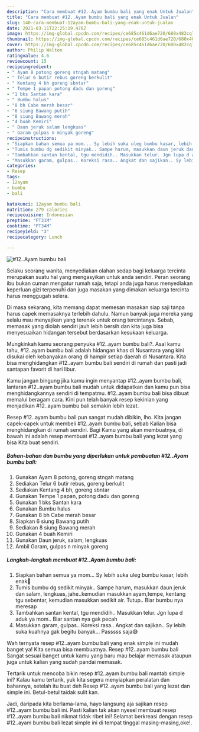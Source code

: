 ```yaml
---
description: "Cara membuat #12..Ayam bumbu bali yang enak Untuk Jualan"
title: "Cara membuat #12..Ayam bumbu bali yang enak Untuk Jualan"
slug: 140-cara-membuat-12ayam-bumbu-bali-yang-enak-untuk-jualan
date: 2021-03-11T22:25:19.476Z
image: https://img-global.cpcdn.com/recipes/ce685c461d6ae720/680x482cq70/12ayam-bumbu-bali-foto-resep-utama.jpg
thumbnail: https://img-global.cpcdn.com/recipes/ce685c461d6ae720/680x482cq70/12ayam-bumbu-bali-foto-resep-utama.jpg
cover: https://img-global.cpcdn.com/recipes/ce685c461d6ae720/680x482cq70/12ayam-bumbu-bali-foto-resep-utama.jpg
author: Philip Walton
ratingvalue: 4.6
reviewcount: 15
recipeingredient:
- " Ayam 8 potong goreng stngah matang"
- " Telur 6 butir rebus goreng berkulit"
- " Kentang 4 bh goreng sbntar"
- " Tempe 1 papan potong dadu dan goreng"
- "1 bks Santan kara"
- " Bumbu halus"
- "8 bh Cabe merah besar"
- "6 siung Bawang putih"
- "8 siung Bawang merah"
- "4 buah Kemiri"
- " Daun jeruk salam lengkuas"
- " Garam gulpas n minyak goreng"
recipeinstructions:
- "Siapkan bahan semua ya mom... Sy lebih suka uleg bumbu kasar, lebih enak🤭"
- "Tumis bumbu dg sedikit minyak.. Sampe harum, masukkan daun jeruk dan salam, lengkuas, jahe..kemudian masukkan ayam,tempe, kentang tgu sebentar, kemudian masukkan sedikit air. Tutup.. Biar bumbu nya meresap"
- "Tambahkan santan kental, tgu mendidih.. Masukkan telur. Jgn lupa d aduk ya mom.. Biar santan nya gak pecah"
- "Masukkan garam, gulpas.. Koreksi rasa.. Angkat dan sajikan.. Sy lebih suka kuahnya gak begitu banyak... Passsss saja😅"
categories:
- Resep
tags:
- 12ayam
- bumbu
- bali

katakunci: 12ayam bumbu bali 
nutrition: 279 calories
recipecuisine: Indonesian
preptime: "PT31M"
cooktime: "PT34M"
recipeyield: "3"
recipecategory: Lunch

---
```



![#12..Ayam bumbu bali](https://img-global.cpcdn.com/recipes/ce685c461d6ae720/680x482cq70/12ayam-bumbu-bali-foto-resep-utama.jpg)

Selaku seorang wanita, menyediakan olahan sedap bagi keluarga tercinta merupakan suatu hal yang mengasyikan untuk anda sendiri. Peran seorang ibu bukan cuman mengatur rumah saja, tetapi anda juga harus menyediakan keperluan gizi terpenuhi dan juga masakan yang dimakan keluarga tercinta harus menggugah selera.

Di masa  sekarang, kita memang dapat memesan masakan siap saji tanpa harus capek memasaknya terlebih dahulu. Namun banyak juga mereka yang selalu mau menyajikan yang terenak untuk orang tercintanya. Sebab, memasak yang diolah sendiri jauh lebih bersih dan kita juga bisa menyesuaikan hidangan tersebut berdasarkan kesukaan keluarga. 



Mungkinkah kamu seorang penyuka #12..ayam bumbu bali?. Asal kamu tahu, #12..ayam bumbu bali adalah hidangan khas di Nusantara yang kini disukai oleh kebanyakan orang di hampir setiap daerah di Nusantara. Kita bisa menghidangkan #12..ayam bumbu bali sendiri di rumah dan pasti jadi santapan favorit di hari libur.

Kamu jangan bingung jika kamu ingin menyantap #12..ayam bumbu bali, lantaran #12..ayam bumbu bali mudah untuk didapatkan dan kamu pun bisa menghidangkannya sendiri di tempatmu. #12..ayam bumbu bali bisa dibuat memalui beragam cara. Kini pun telah banyak resep kekinian yang menjadikan #12..ayam bumbu bali semakin lebih lezat.

Resep #12..ayam bumbu bali pun sangat mudah dibikin, lho. Kita jangan capek-capek untuk membeli #12..ayam bumbu bali, sebab Kalian bisa menghidangkan di rumah sendiri. Bagi Kamu yang akan membuatnya, di bawah ini adalah resep membuat #12..ayam bumbu bali yang lezat yang bisa Kita buat sendiri.

<!--inarticleads1-->

##### Bahan-bahan dan bumbu yang diperlukan untuk pembuatan #12..Ayam bumbu bali:

1. Gunakan  Ayam 8 potong, goreng stngah matang
1. Sediakan  Telur 6 butir rebus, goreng berkulit
1. Sediakan  Kentang 4 bh, goreng sbntar
1. Gunakan  Tempe 1 papan, potong dadu dan goreng
1. Gunakan 1 bks Santan kara
1. Gunakan  Bumbu halus
1. Gunakan 8 bh Cabe merah besar
1. Siapkan 6 siung Bawang putih
1. Sediakan 8 siung Bawang merah
1. Gunakan 4 buah Kemiri
1. Gunakan  Daun jeruk, salam, lengkuas
1. Ambil  Garam, gulpas n minyak goreng




<!--inarticleads2-->

##### Langkah-langkah membuat #12..Ayam bumbu bali:

1. Siapkan bahan semua ya mom... Sy lebih suka uleg bumbu kasar, lebih enak🤭
1. Tumis bumbu dg sedikit minyak.. Sampe harum, masukkan daun jeruk dan salam, lengkuas, jahe..kemudian masukkan ayam,tempe, kentang tgu sebentar, kemudian masukkan sedikit air. Tutup.. Biar bumbu nya meresap
1. Tambahkan santan kental, tgu mendidih.. Masukkan telur. Jgn lupa d aduk ya mom.. Biar santan nya gak pecah
1. Masukkan garam, gulpas.. Koreksi rasa.. Angkat dan sajikan.. Sy lebih suka kuahnya gak begitu banyak... Passsss saja😅




Wah ternyata resep #12..ayam bumbu bali yang enak simple ini mudah banget ya! Kita semua bisa membuatnya. Resep #12..ayam bumbu bali Sangat sesuai banget untuk kamu yang baru mau belajar memasak ataupun juga untuk kalian yang sudah pandai memasak.

Tertarik untuk mencoba bikin resep #12..ayam bumbu bali mantab simple ini? Kalau kamu tertarik, yuk kita segera menyiapkan peralatan dan bahannya, setelah itu buat deh Resep #12..ayam bumbu bali yang lezat dan simple ini. Betul-betul taidak sulit kan. 

Jadi, daripada kita berlama-lama, hayo langsung aja sajikan resep #12..ayam bumbu bali ini. Pasti kalian tak akan nyesel membuat resep #12..ayam bumbu bali nikmat tidak ribet ini! Selamat berkreasi dengan resep #12..ayam bumbu bali lezat simple ini di tempat tinggal masing-masing,oke!.

